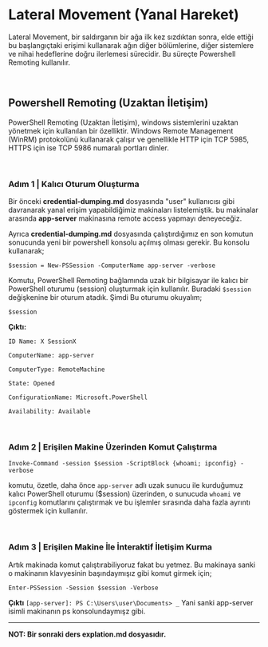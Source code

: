 # Lateral Movement (Yanal Hareket)

Lateral Movement, bir saldırganın bir ağa ilk kez sızdıktan sonra, elde ettiği bu başlangıçtaki erişimi kullanarak ağın diğer bölümlerine, diğer sistemlere ve nihai hedeflerine doğru ilerlemesi sürecidir. Bu süreçte Powershell Remoting kullanılır.

&nbsp;

## Powershell Remoting (Uzaktan İletişim)

PowerShell Remoting (Uzaktan İletişim), windows sistemlerini uzaktan yönetmek için kullanılan bir özelliktir. Windows Remote Management (WinRM) protokolünü kullanarak çalışır ve genellikle HTTP için TCP 5985, HTTPS için ise TCP 5986 numaralı portları dinler.

&nbsp;

### Adım 1 | Kalıcı Oturum Oluşturma

Bir önceki **credential-dumping.md** dosyasında "user" kullanıcısı gibi davranarak yanal erişim yapabildiğimiz makinaları listelemiştik. bu makinalar arasında **app-server** makinasına remote access yapmayı deneyeceğiz.

Ayrıca **credential-dumping.md** dosyasında çalıştırdığımız en son komutun sonucunda yeni bir powershell konsolu açılmış olması gerekir. Bu konsolu kullanarak;

```
$session = New-PSSession -ComputerName app-server -verbose
```

Komutu, PowerShell Remoting bağlamında uzak bir bilgisayar ile kalıcı bir PowerShell oturumu (session) oluşturmak için kullanılır. Buradaki `$session` değişkenine bir oturum atadık. Şimdi Bu oturumu okuyalım;

```
$session
```

**Çıktı:** 

```
ID Name: X SessionX

ComputerName: app-server

ComputerType: RemoteMachine

State: Opened

ConfigurationName: Microsoft.PowerShell

Availability: Available

```

&nbsp;

### Adım 2 | Erişilen Makine Üzerinden Komut Çalıştırma

```
Invoke-Command -session $session -ScriptBlock {whoami; ipconfig} -verbose
```

komutu, özetle, daha önce `app-server` adlı uzak sunucu ile kurduğumuz kalıcı PowerShell oturumu ($session) üzerinden, o sunucuda `whoami` ve `ipconfig` komutlarını çalıştırmak ve bu işlemler sırasında daha fazla ayrıntı göstermek için kullanılır.

&nbsp;

### Adım 3 | Erişilen Makine İle İnteraktif İletişim Kurma

Artık makinada komut çalıştırabiliyoruz fakat bu yetmez. Bu makinaya sanki o makinanın klavyesinin başındaymışız gibi komut girmek için;

```
Enter-PSSession -Session $session -Verbose
```

**Çıktı**
`[app-server]: PS C:\Users\user\Documents> _` Yani sanki app-server isimli makinanın ps konsolundaymışz gibi.

---

**NOT: Bir sonraki ders explation.md dosyasıdır.**
